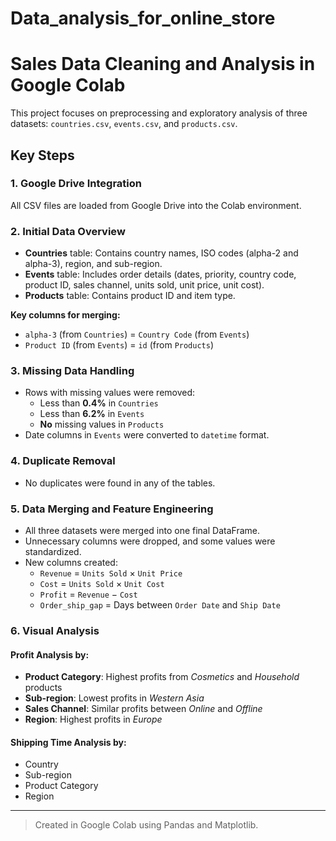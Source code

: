 # Data_analysis_for_online_store
# Sales Data Cleaning and Analysis in Google Colab

This project focuses on preprocessing and exploratory analysis of three datasets: `countries.csv`, `events.csv`, and `products.csv`.

## Key Steps

### 1. Google Drive Integration
All CSV files are loaded from Google Drive into the Colab environment.

### 2. Initial Data Overview

- **Countries** table: Contains country names, ISO codes (alpha-2 and alpha-3), region, and sub-region.  
- **Events** table: Includes order details (dates, priority, country code, product ID, sales channel, units sold, unit price, unit cost).  
- **Products** table: Contains product ID and item type.

**Key columns for merging:**

- `alpha-3` (from `Countries`) = `Country Code` (from `Events`)  
- `Product ID` (from `Events`) = `id` (from `Products`)  

### 3. Missing Data Handling

- Rows with missing values were removed:
  - Less than **0.4%** in `Countries`
  - Less than **6.2%** in `Events`
  - **No** missing values in `Products`
- Date columns in `Events` were converted to `datetime` format.

### 4. Duplicate Removal

- No duplicates were found in any of the tables.

### 5. Data Merging and Feature Engineering

- All three datasets were merged into one final DataFrame.
- Unnecessary columns were dropped, and some values were standardized.
- New columns created:
  - `Revenue` = `Units Sold` × `Unit Price`
  - `Cost` = `Units Sold` × `Unit Cost`
  - `Profit` = `Revenue` − `Cost`
  - `Order_ship_gap` = Days between `Order Date` and `Ship Date`

### 6. Visual Analysis

#### Profit Analysis by:

- **Product Category**: Highest profits from *Cosmetics* and *Household* products
- **Sub-region**: Lowest profits in *Western Asia*
- **Sales Channel**: Similar profits between *Online* and *Offline*
- **Region**: Highest profits in *Europe*

#### Shipping Time Analysis by:

- Country  
- Sub-region  
- Product Category  
- Region  

---

> Created in Google Colab using Pandas and Matplotlib.
